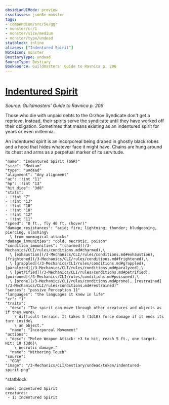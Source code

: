 ```yaml
---
obsidianUIMode: preview
cssclasses: json5e-monster
tags:
- compendium/src/5e/ggr
- monster/cr/1
- monster/size/medium
- monster/type/undead
statblock: inline
aliases: ["Indentured Spirit"]
NoteIcon: monster
BestiaryType: undead
SourceType: Bestiary
BookSource: Guildmasters' Guide to Ravnica p. 206
---
```

# [Indentured Spirit](3-Mechanics\CLI\bestiary\undead/indentured-spirit-ggr.md)
*Source: Guildmasters' Guide to Ravnica p. 206*  

Those who die with unpaid debts to the Orzhov Syndicate don't get a reprieve. Instead, their spirits serve the syndicate until they have worked off their obligation. Sometimes that means existing as an indentured spirit for years or even millennia.

An indentured spirit is an incorporeal being draped in ghostly black robes and a hood that hides whatever face it might have. Chains are hung around its chest and arms as a perpetual marker of its servitude.

```statblock
"name": "Indentured Spirit (GGR)"
"size": "Medium"
"type": "undead"
"alignment": "Any alignment"
"ac": !!int "11"
"hp": !!int "13"
"hit_dice": "3d8"
"stats":
- !!int "7"
- !!int "13"
- !!int "10"
- !!int "10"
- !!int "12"
- !!int "11"
"speed": "0 ft., fly 40 ft. (hover)"
"damage_resistances": "acid; fire; lightning; thunder; bludgeoning, piercing, slashing\
  \ from nonmagical attacks"
"damage_immunities": "cold, necrotic, poison"
"condition_immunities": "[charmed](/3-Mechanics/CLI/rules/conditions.md#charmed),\
  \ [exhaustion](/3-Mechanics/CLI/rules/conditions.md#exhaustion), [frightened](/3-Mechanics/CLI/rules/conditions.md#frightened),\
  \ [grappled](/3-Mechanics/CLI/rules/conditions.md#grappled), [paralyzed](/3-Mechanics/CLI/rules/conditions.md#paralyzed),\
  \ [petrified](/3-Mechanics/CLI/rules/conditions.md#petrified), [poisoned](/3-Mechanics/CLI/rules/conditions.md#poisoned),\
  \ [prone](/3-Mechanics/CLI/rules/conditions.md#prone), [restrained](/3-Mechanics/CLI/rules/conditions.md#restrained)"
"senses": "passive Perception 11"
"languages": "the languages it knew in life"
"cr": "1"
"traits":
- "desc": "The spirit can move through other creatures and objects as if they were\
    \ difficult terrain. It takes 5 (1d10) force damage if it ends its turn inside\
    \ an object."
  "name": "Incorporeal Movement"
"actions":
- "desc": "Melee Weapon Attack: +3 to hit, reach 5 ft., one target. Hit: 10 (3d6)\
    \ necrotic damage."
  "name": "Withering Touch"
"source":
- "GGR"
"image": "/3-Mechanics/CLI/bestiary/undead/token/indentured-spirit.png"
```
^statblock

```encounter-table
name: Indentured Spirit
creatures:
 - 1: Indentured Spirit
```